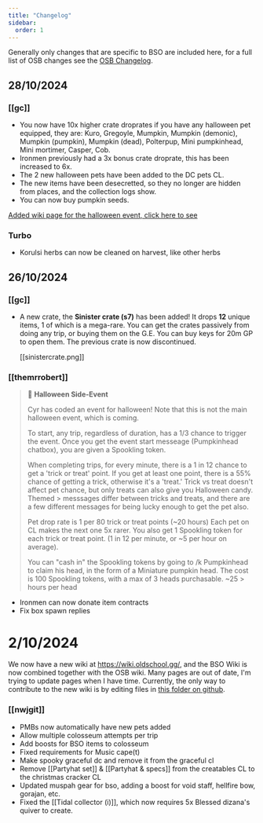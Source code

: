 ```yaml
---
title: "Changelog"
sidebar:
  order: 1
---
```


Generally only changes that are specific to BSO are included here, for a full list of OSB changes see the [OSB Changelog](/changelog).

## 28/10/2024

### [[gc]]

- You now have 10x higher crate droprates if you have any halloween pet equipped, they are: Kuro, Gregoyle, Mumpkin, Mumpkin (demonic), Mumpkin (pumpkin), Mumpkin (dead), Polterpup, Mini pumpkinhead, Mini mortimer, Casper, Cob.
- Ironmen previously had a 3x bonus crate droprate, this has been increased to 6x.
- The 2 new halloween pets have been added to the DC pets CL.
- The new items have been desecretted, so they no longer are hidden from places, and the collection logs show.
- You can now buy pumpkin seeds.

[Added wiki page for the halloween event, click here to see](/bso/miscelleanous/events/#halloween-2024)

### Turbo

- Korulsi herbs can now be cleaned on harvest, like other herbs

## 26/10/2024

### [[gc]]

- A new crate, the **Sinister crate (s7)** has been added! It drops **12** unique items, 1 of which is a mega-rare. You can get the crates passively from doing any trip, or buying them on the G.E. You can buy keys for 20m GP to open them. The previous crate is now discontinued.

  [[sinistercrate.png]]

### [[themrrobert]]

> 🎃 **Halloween Side-Event**
>
> Cyr has coded an event for halloween! Note that this is not the main halloween event, which is coming.
>
> To start, any trip, regardless of duration, has a 1/3 chance to trigger the event. Once you get the event start messeage (Pumpkinhead chatbox), you are given a Spookling token.
>
> When completing trips, for every minute, there is a 1 in 12 chance to get a 'trick or treat' point. If you get at least one point, there is a 55% chance of getting a trick, otherwise it's a 'treat.' Trick vs treat doesn't affect pet chance, but only treats can also give you Halloween candy. Themed > messsages differ between tricks and treats, and there are a few different messages for being lucky enough to get the pet also.
>
> Pet drop rate is 1 per 80 trick or treat points (~20 hours) Each pet on CL makes the next one 5x rarer. You also get 1 Spookling token for each trick or treat point. (1 in 12 per minute, or ~5 per hour on average).
>
> You can "cash in" the Spookling tokens by going to /k Pumpkinhead to claim his head, in the form of a Miniature pumpkin head. The cost is 100 Spookling tokens, with a max of 3 heads purchasable. ~25 > hours per head

- Ironmen can now donate item contracts
- Fix box spawn replies

# 2/10/2024

We now have a new wiki at https://wiki.oldschool.gg/, and the BSO Wiki is now combined together with the OSB wiki. Many pages are out of date, I'm trying to update pages when I have time. Currently, the only way to contribute to the new wiki is by editing files in [this folder on github](https://github.com/oldschoolgg/oldschoolbot/tree/master/docs/src/content/docs).

### [[nwjgit]]

- PMBs now automatically have new pets added
- Allow multiple colosseum attempts per trip
- Add boosts for BSO items to colosseum
- Fixed requirements for Music cape(t)
- Make spooky graceful dc and remove it from the graceful cl
- Remove [[Partyhat set]] & [[Partyhat & specs]] from the creatables CL to the christmas cracker CL
- Updated muspah gear for bso, adding a boost for void staff, hellfire bow, gorajan, etc.
- Fixed the [[Tidal collector (i)]], which now requires 5x Blessed dizana's quiver to create.

